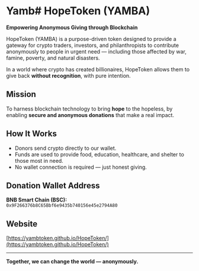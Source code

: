 # Yamb# HopeToken (YAMBA)

**Empowering Anonymous Giving through Blockchain**

HopeToken (YAMBA) is a purpose-driven token designed to provide a gateway for crypto traders, investors, and philanthropists to contribute anonymously to people in urgent need — including those affected by war, famine, poverty, and natural disasters.

In a world where crypto has created billionaires, HopeToken allows them to give back **without recognition**, with pure intention.

## Mission

To harness blockchain technology to bring **hope** to the hopeless, by enabling **secure and anonymous donations** that make a real impact.

## How It Works

- Donors send crypto directly to our wallet.
- Funds are used to provide food, education, healthcare, and shelter to those most in need.
- No wallet connection is required — just honest giving.

## Donation Wallet Address

**BNB Smart Chain (BSC):**  
`0x9F266376b8C65Bbf6e9435b740156e45e2794A80`

## Website

[https://yambtoken.github.io/HopeToken/](https://yambtoken.github.io/HopeToken/)

---

**Together, we can change the world — anonymously.**
